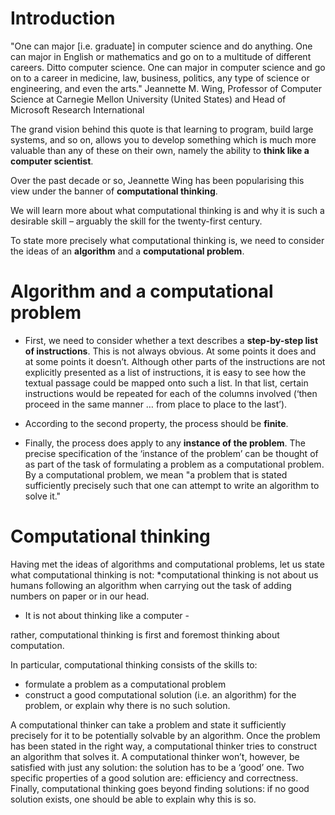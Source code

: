 # Introduction

"One can major [i.e. graduate] in computer science and do anything. 
One can major in English or mathematics and go on to a multitude of different careers. 
Ditto computer science. 
One can major in computer science and go on to a career in medicine, law, business, politics, 
any type of science or engineering, and even the arts."
Jeannette M. Wing, Professor of Computer Science at Carnegie Mellon University (United States) and Head of Microsoft Research International

The grand vision behind this quote is that learning to program, build large systems, and so on, 
allows you to develop something which is much more valuable than any of these on their own, 
namely the ability to **think like a computer scientist**.

Over the past decade or so, Jeannette Wing has been popularising this view under the banner of **computational thinking**.

We will learn more about what computational thinking is and why it is such a desirable skill – 
arguably the skill for the twenty-first century.

To state more precisely what computational thinking is, 
we need to consider the ideas of an **algorithm** and a **computational problem**. 

# Algorithm and a computational problem

* First, we need to consider whether a text describes a **step-by-step list of instructions**. 
  This is not always obvious. At some points it does and at some points it doesn’t. 
  Although other parts of the instructions are not explicitly presented as a list of instructions, 
  it is easy to see how the textual passage could be mapped onto such a list. 
  In that list, certain instructions would be repeated for each of the columns involved 
  (‘then proceed in the same manner … from place to place to the last’).

* According to the second property, the process should be **finite**. 

* Finally, the process does apply to any **instance of the problem**.
  The precise specification of the ‘instance of the problem’ can be thought of as part of the task of formulating 
  a problem as a computational problem. 
  By a computational problem, we mean "a problem that is stated sufficiently precisely such that one can attempt to write an algorithm to solve it."


# Computational thinking

Having met the ideas of algorithms and computational problems, 
let us state what computational thinking is not: 
  *computational thinking is not about us humans following an algorithm when carrying out the task of adding numbers on paper or in our head. 
  * It is not about thinking like a computer - 
 
 rather, computational thinking is first and foremost thinking about computation. 

In particular, computational thinking consists of the skills to:
  * formulate a problem as a computational problem 
  * construct a good computational solution (i.e. an algorithm) for the problem, or explain why there is no such solution.

A computational thinker can take a problem and state it sufficiently precisely for it to be potentially solvable by an algorithm. 
Once the problem has been stated in the right way, a computational thinker tries to construct an algorithm that solves it. 
A computational thinker won’t, however, be satisfied with just any solution: the solution has to be a ‘good’ one. 
Two specific properties of a good solution are: efficiency and correctness. 
Finally, computational thinking goes beyond finding solutions: if no good solution exists, 
one should be able to explain why this is so. 
